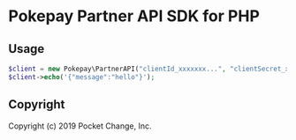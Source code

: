 # Pokepay Partner API SDK for PHP

## Usage

```php
$client = new Pokepay\PartnerAPI("clientId_xxxxxxx...", "clientSecret_xxxxxxx...");
$client->echo('{"message":"hello"}');
```

## Copyright

Copyright (c) 2019 Pocket Change, Inc.
